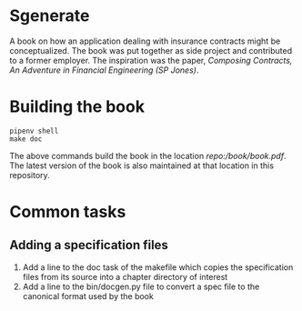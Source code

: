 # Sgenerate
A book on how an application dealing with insurance contracts might be conceptualized. The book was put 
together as side project and contributed to a former employer. The inspiration was the paper, 
_Composing Contracts, An Adventure in Financial Engineering (SP Jones)_.

# Building the book
```
pipenv shell
make doc
```
The above commands build the book in the location _repo:/book/book.pdf_. The latest version of the book is
also maintained at that location in this repository.

# Common tasks
## Adding a specification files
1. Add a line to the doc task of the makefile which copies the specification files from its source into
a chapter directory of interest
2. Add a line to the bin/docgen.py file to convert a spec file to the canonical format used by the book

